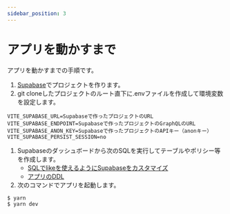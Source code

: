 ```yaml
---
sidebar_position: 3
---
```


# アプリを動かすまで

アプリを動かすまでの手順です。

1. [Supabase](https://supabase.com/docs/)でプロジェクトを作ります。
1. git cloneしたプロジェクトのルート直下に.envファイルを作成して環境変数を設定します。
  ```
  VITE_SUPABASE_URL=Supabaseで作ったプロジェクトのURL
  VITE_SUPABASE_ENDPOINT=Supabaseで作ったプロジェクトのGraphQLのURL
  VITE_SUPABASE_ANON_KEY=Supabaseで作ったプロジェクトのAPIキー（anonキー）
  VITE_SUPABASE_PERSIST_SESSION=no
  ```
1. Supabaseのダッシュボードから次のSQLを実行してテーブルやポリシー等を作成します。
    - [SQLでlikeを使えるようにSupabaseをカスタマイズ](https://github.com/kiyohome/react-protos/blob/main/backend/sql/like_operation.sql)
    - [アプリのDDL](https://github.com/kiyohome/react-protos/blob/main/backend/sql/all.sql)
1. 次のコマンドでアプリを起動します。
  ```
  $ yarn
  $ yarn dev
  ```
